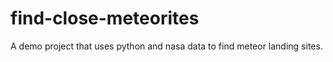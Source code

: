 # find-close-meteorites
A demo project that uses python and nasa data to find meteor landing sites.
